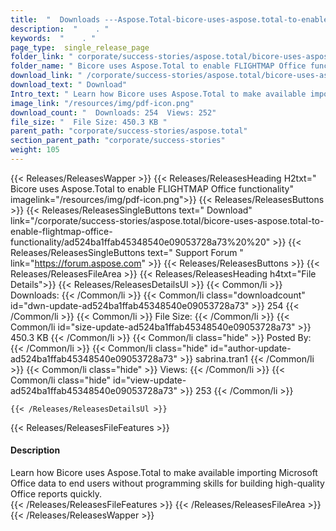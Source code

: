 ```yaml
---
title:  "  Downloads ---Aspose.Total-bicore-uses-aspose.total-to-enable-flightmap-office-functionality . " 
description:  "    . " 
keywords:  "    . " 
page_type:  single_release_page
folder_link: " corporate/success-stories/aspose.total/bicore-uses-aspose.total-to-enable-flightmap-office-functionality/"
folder_name: " Bicore uses Aspose.Total to enable FLIGHTMAP Office functionality"
download_link: " /corporate/success-stories/aspose.total/bicore-uses-aspose.total-to-enable-flightmap-office-functionality/ad524ba1ffab45348540e09053728a73"
download_text: " Download"
Intro_text: " Learn how Bicore uses Aspose.Total to make available importing Microsoft Office ..."
image_link: "/resources/img/pdf-icon.png"
download_count: "  Downloads: 254  Views: 252"
file_size: "  File Size: 450.3 KB "
parent_path: "corporate/success-stories/aspose.total"
section_parent_path: "corporate/success-stories"
weight: 105
---
```


{{< Releases/ReleasesWapper >}}
  {{< Releases/ReleasesHeading H2txt=" Bicore uses Aspose.Total to enable FLIGHTMAP Office functionality" imagelink="/resources/img/pdf-icon.png">}}
  {{< Releases/ReleasesButtons >}}
    {{< Releases/ReleasesSingleButtons text=" Download" link="/corporate/success-stories/aspose.total/bicore-uses-aspose.total-to-enable-flightmap-office-functionality/ad524ba1ffab45348540e09053728a73%20%20" >}}
    {{< Releases/ReleasesSingleButtons text=" Support Forum " link="https://forum.aspose.com" >}}
  {{< Releases/ReleasesButtons >}}
  {{< Releases/ReleasesFileArea >}}
    {{< Releases/ReleasesHeading h4txt="File Details">}}
    {{< Releases/ReleasesDetailsUl >}}
            {{< Common/li  >}} Downloads: {{< /Common/li >}} 
      {{< Common/li class="downloadcount" id="dwn-update-ad524ba1ffab45348540e09053728a73" >}} 254 {{< /Common/li >}} 
      {{< Common/li  >}} File Size: {{< /Common/li >}} 
      {{< Common/li id="size-update-ad524ba1ffab45348540e09053728a73" >}} 450.3 KB {{< /Common/li >}} 
      {{< Common/li  class="hide" >}} Posted By: {{< /Common/li >}} 
      {{< Common/li class="hide" id="author-update-ad524ba1ffab45348540e09053728a73" >}} sabrina.tran1 {{< /Common/li >}} 
      {{< Common/li class="hide"  >}} Views: {{< /Common/li >}} 
      {{< Common/li class="hide" id="view-update-ad524ba1ffab45348540e09053728a73" >}} 253 {{< /Common/li >}} 

    {{< /Releases/ReleasesDetailsUl >}}

  {{< Releases/ReleasesFileFeatures >}}
      <h4>Description</h4><div class="HTMLDescription">Learn how Bicore uses Aspose.Total to make available importing Microsoft Office data to end users without programming skills for building high-quality Office reports quickly.</div>
  {{< /Releases/ReleasesFileFeatures >}}
 {{< /Releases/ReleasesFileArea >}}
{{< /Releases/ReleasesWapper >}}


